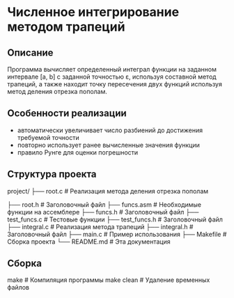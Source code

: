 # Численное интегрирование методом трапеций

## Описание
Программа вычисляет определенный интеграл функции на заданном интервале [a, b] с заданной точностью ε, используя составной метод трапеций, а также находит точку пересечения двух функций используя метод деления отрезка пополам.

## Особенности реализации
- автоматически увеличивает число разбиений до достижения требуемой точности
- повторно использует ранее вычисленные значения функции
- правило Рунге для оценки погрешности

## Структура проекта
project/
├── root.c # Реализация метода деления отрезка пополам

├── root.h # Заголовочный файл
├── funcs.asm # Необходимые функции на ассемблере
├── funcs.h # Заголовочный файл
├── test_funcs.c # Тестовые функции
├── test_funcs.h # Заголовочный файл
├── integral.c # Реализация метода трапеций
├── integral.h # Заголовочный файл
├── main.c # Пример использования
├── Makefile # Сборка проекта
└── README.md # Эта документация

## Сборка
make        # Компиляция программы
make clean  # Удаление временных файлов
